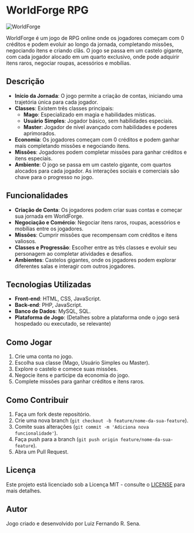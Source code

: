 # WorldForge RPG

![WorldForge](https://i.ibb.co/ccbfjQL1/ss.png)

WorldForge é um jogo de RPG online onde os jogadores começam com 0 créditos e podem evoluir ao longo da jornada, completando missões, negociando itens e criando clãs. O jogo se passa em um castelo gigante, com cada jogador alocado em um quarto exclusivo, onde pode adquirir itens raros, negociar roupas, acessórios e mobílias.

## Descrição

- **Início da Jornada**: O jogo permite a criação de contas, iniciando uma trajetória única para cada jogador.
- **Classes**: Existem três classes principais:
  - **Mago**: Especializado em magia e habilidades místicas.
  - **Usuário Simples**: Jogador básico, sem habilidades especiais.
  - **Master**: Jogador de nível avançado com habilidades e poderes aprimorados.
- **Economia**: Os jogadores começam com 0 créditos e podem ganhar mais completando missões e negociando itens.
- **Missões**: Jogadores podem completar missões para ganhar créditos e itens especiais.
- **Ambiente**: O jogo se passa em um castelo gigante, com quartos alocados para cada jogador. As interações sociais e comerciais são chave para o progresso no jogo.

## Funcionalidades

- **Criação de Conta**: Os jogadores podem criar suas contas e começar sua jornada em WorldForge.
- **Negociação e Comércio**: Negociar itens raros, roupas, acessórios e mobílias entre os jogadores.
- **Missões**: Cumprir missões que recompensam com créditos e itens valiosos.
- **Classes e Progressão**: Escolher entre as três classes e evoluir seu personagem ao completar atividades e desafios.
- **Ambientes**: Castelos gigantes, onde os jogadores podem explorar diferentes salas e interagir com outros jogadores.

## Tecnologias Utilizadas

- **Front-end**: HTML, CSS, JavaScript.
- **Back-end**: PHP, JavaScript.
- **Banco de Dados**: MySQL, SQL.
- **Plataforma de Jogo**: (Detalhes sobre a plataforma onde o jogo será hospedado ou executado, se relevante)

## Como Jogar

1. Crie uma conta no jogo.
2. Escolha sua classe (Mago, Usuário Simples ou Master).
3. Explore o castelo e comece suas missões.
4. Negocie itens e participe da economia do jogo.
5. Complete missões para ganhar créditos e itens raros.

## Como Contribuir

1. Faça um fork deste repositório.
2. Crie uma nova branch (`git checkout -b feature/nome-da-sua-feature`).
3. Comite suas alterações (`git commit -m 'Adiciona nova funcionalidade'`).
4. Faça push para a branch (`git push origin feature/nome-da-sua-feature`).
5. Abra um Pull Request.

## Licença

Este projeto está licenciado sob a Licença MIT - consulte o [LICENSE](LICENSE) para mais detalhes.

## Autor

Jogo criado e desenvolvido por Luiz Fernando R. Sena.
